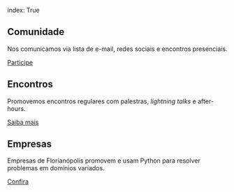 index: True
<div class="icons-row row text-center">
    <div class="container">
        <div class="col-md-4">
            <h3><i class="fa fa-users fa-3x"></i></h3>
            <h2>Comunidade</h2>
            <p>Nos comunicamos via lista de e-mail, redes sociais e encontros presenciais.</p>
            <a class="btn btn-primary" href="/comunidade">Participe</a>
        </div>
        <div class="col-md-4">
            <div class="icon-block">
                <h3><i class="fa fa-comments fa-3x"></i></h3>
                <h2>Encontros</h2>
                <p>Promovemos encontros regulares com palestras, <em>lightning talks</em> e after-hours.</p>
                <a class="btn btn-primary" href="/encontros">Saiba mais</a>
            </div>
        </div>
        <div class="col-md-4">
            <div>
                <h3><i class="fa fa-building-o fa-3x"></i></h3>
                <h2>Empresas</h2>
                <p>Empresas de Florianópolis promovem e usam Python para resolver problemas em domínios variados.</p>
                <a class="btn btn-primary" href="/empresas">Confira</a>
            </div>
        </div>
    </div>
</div>

[1]: https://github.com/PythonFloripa/pythonfloripa.github.io

